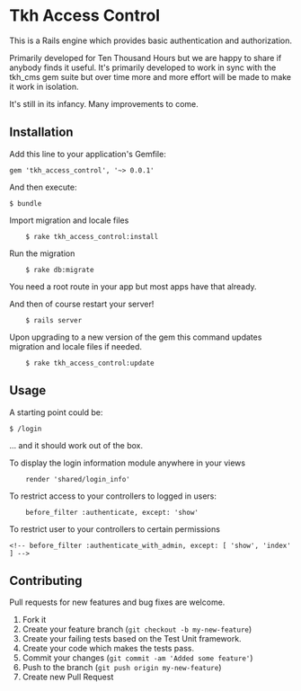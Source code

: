 # Tkh Access Control

This is a Rails engine which provides basic authentication and authorization.

Primarily developed for Ten Thousand Hours but we are happy to share if anybody finds it useful.  It's primarily developed to work in sync with the tkh_cms gem suite but over time more and more effort will be made to make it work in isolation.

It's still in its infancy. Many improvements to come.

## Installation

Add this line to your application's Gemfile:

    gem 'tkh_access_control', '~> 0.0.1'

And then execute:

    $ bundle

Import migration and locale files

		$ rake tkh_access_control:install

Run the migration

		$ rake db:migrate

You need a root route in your app but most apps have that already.

And then of course restart your server!

		$ rails server

Upon upgrading to a new version of the gem this command updates migration and locale files if needed.

		$ rake tkh_access_control:update


## Usage


A starting point could be:

    $ /login

... and it should work out of the box.

To display the login information module anywhere in your views

		render 'shared/login_info'

To restrict access to your controllers to logged in users:

		before_filter :authenticate, except: 'show'

To restrict user to your controllers to certain permissions

  <!-- TODO replace this method with a role/permission substitute -->

	<!-- before_filter :authenticate_with_admin, except: [ 'show', 'index' ] -->


## Contributing

Pull requests for new features and bug fixes are welcome.

1. Fork it
2. Create your feature branch (`git checkout -b my-new-feature`)
3. Create your failing tests based on the Test Unit framework.
4. Create your code which makes the tests pass.
5. Commit your changes (`git commit -am 'Added some feature'`)
6. Push to the branch (`git push origin my-new-feature`)
7. Create new Pull Request
